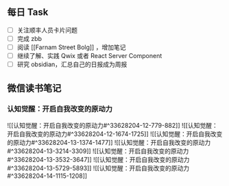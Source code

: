 ## 每日 Task
- [ ] 关注顺丰人员卡片问题
- [ ] 完成 zbb
- [ ] 阅读 [[Farnam Street Bolg]] ，增加笔记
- [ ] 继续了解、实践 Qwix 或者 React Server Component
- [ ] 研究 obsidian，汇总自己的日报成为周报
## 微信读书笔记
<!-- start of weread -->

### 认知觉醒：开启自我改变的原动力
![[认知觉醒：开启自我改变的原动力#^33628204-12-779-882]]
![[认知觉醒：开启自我改变的原动力#^33628204-12-1674-1725]]
![[认知觉醒：开启自我改变的原动力#^33628204-13-1374-1477]]
![[认知觉醒：开启自我改变的原动力#^33628204-13-3214-3309]]
![[认知觉醒：开启自我改变的原动力#^33628204-13-3532-3647]]
![[认知觉醒：开启自我改变的原动力#^33628204-13-5729-5893]]
![[认知觉醒：开启自我改变的原动力#^33628204-14-1115-1208]]
<!-- end of weread -->